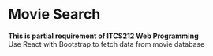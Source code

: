 # Movie Search
**This is partial requirement of ITCS212 Web Programming**  
Use React with Bootstrap to fetch data from movie database

